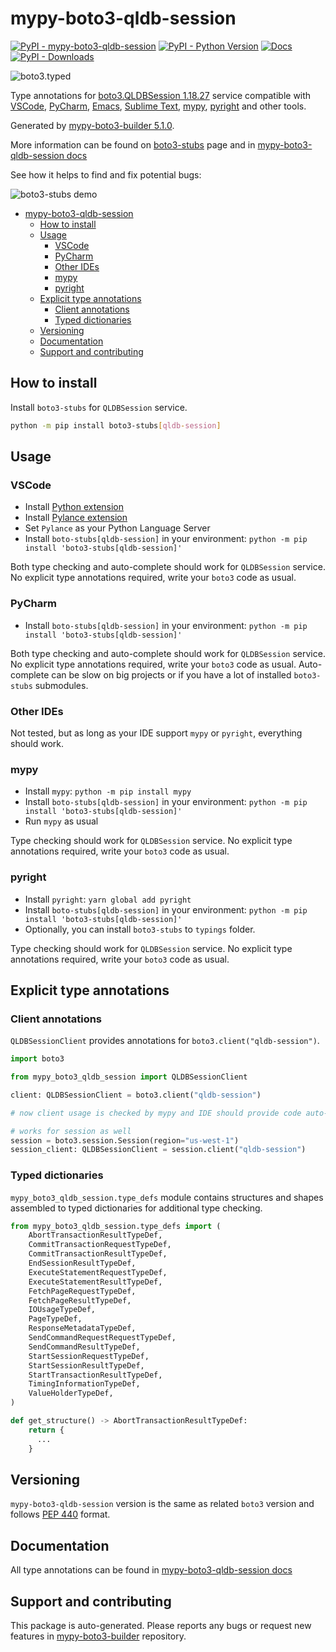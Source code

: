 <a id="mypy-boto3-qldb-session"></a>

# mypy-boto3-qldb-session

[![PyPI - mypy-boto3-qldb-session](https://img.shields.io/pypi/v/mypy-boto3-qldb-session.svg?color=blue)](https://pypi.org/project/mypy-boto3-qldb-session)
[![PyPI - Python Version](https://img.shields.io/pypi/pyversions/mypy-boto3-qldb-session.svg?color=blue)](https://pypi.org/project/mypy-boto3-qldb-session)
[![Docs](https://img.shields.io/readthedocs/mypy-boto3-builder.svg?color=blue)](https://mypy-boto3-builder.readthedocs.io/)
[![PyPI - Downloads](https://img.shields.io/pypi/dw/mypy-boto3-qldb-session?color=blue)](https://pypistats.org/packages/mypy-boto3-qldb-session)

![boto3.typed](https://github.com/vemel/mypy_boto3_builder/raw/master/logo.png)

Type annotations for
[boto3.QLDBSession 1.18.27](https://boto3.amazonaws.com/v1/documentation/api/1.18.27/reference/services/qldb-session.html#QLDBSession)
service compatible with [VSCode](https://code.visualstudio.com/),
[PyCharm](https://www.jetbrains.com/pycharm/),
[Emacs](https://www.gnu.org/software/emacs/),
[Sublime Text](https://www.sublimetext.com/),
[mypy](https://github.com/python/mypy),
[pyright](https://github.com/microsoft/pyright) and other tools.

Generated by
[mypy-boto3-builder 5.1.0](https://github.com/vemel/mypy_boto3_builder).

More information can be found on
[boto3-stubs](https://pypi.org/project/boto3-stubs/) page and in
[mypy-boto3-qldb-session docs](https://vemel.github.io/boto3_stubs_docs/mypy_boto3_qldb_session/)

See how it helps to find and fix potential bugs:

![boto3-stubs demo](https://github.com/vemel/mypy_boto3_builder/raw/master/demo.gif)

- [mypy-boto3-qldb-session](#mypy-boto3-qldb-session)
  - [How to install](#how-to-install)
  - [Usage](#usage)
    - [VSCode](#vscode)
    - [PyCharm](#pycharm)
    - [Other IDEs](#other-ides)
    - [mypy](#mypy)
    - [pyright](#pyright)
  - [Explicit type annotations](#explicit-type-annotations)
    - [Client annotations](#client-annotations)
    - [Typed dictionaries](#typed-dictionaries)
  - [Versioning](#versioning)
  - [Documentation](#documentation)
  - [Support and contributing](#support-and-contributing)

<a id="how-to-install"></a>

## How to install

Install `boto3-stubs` for `QLDBSession` service.

```bash
python -m pip install boto3-stubs[qldb-session]
```

<a id="usage"></a>

## Usage

<a id="vscode"></a>

### VSCode

- Install
  [Python extension](https://marketplace.visualstudio.com/items?itemName=ms-python.python)
- Install
  [Pylance extension](https://marketplace.visualstudio.com/items?itemName=ms-python.vscode-pylance)
- Set `Pylance` as your Python Language Server
- Install `boto-stubs[qldb-session]` in your environment:
  `python -m pip install 'boto3-stubs[qldb-session]'`

Both type checking and auto-complete should work for `QLDBSession` service. No
explicit type annotations required, write your `boto3` code as usual.

<a id="pycharm"></a>

### PyCharm

- Install `boto-stubs[qldb-session]` in your environment:
  `python -m pip install 'boto3-stubs[qldb-session]'`

Both type checking and auto-complete should work for `QLDBSession` service. No
explicit type annotations required, write your `boto3` code as usual.
Auto-complete can be slow on big projects or if you have a lot of installed
`boto3-stubs` submodules.

<a id="other-ides"></a>

### Other IDEs

Not tested, but as long as your IDE support `mypy` or `pyright`, everything
should work.

<a id="mypy"></a>

### mypy

- Install `mypy`: `python -m pip install mypy`
- Install `boto-stubs[qldb-session]` in your environment:
  `python -m pip install 'boto3-stubs[qldb-session]'`
- Run `mypy` as usual

Type checking should work for `QLDBSession` service. No explicit type
annotations required, write your `boto3` code as usual.

<a id="pyright"></a>

### pyright

- Install `pyright`: `yarn global add pyright`
- Install `boto-stubs[qldb-session]` in your environment:
  `python -m pip install 'boto3-stubs[qldb-session]'`
- Optionally, you can install `boto3-stubs` to `typings` folder.

Type checking should work for `QLDBSession` service. No explicit type
annotations required, write your `boto3` code as usual.

<a id="explicit-type-annotations"></a>

## Explicit type annotations

<a id="client-annotations"></a>

### Client annotations

`QLDBSessionClient` provides annotations for `boto3.client("qldb-session")`.

```python
import boto3

from mypy_boto3_qldb_session import QLDBSessionClient

client: QLDBSessionClient = boto3.client("qldb-session")

# now client usage is checked by mypy and IDE should provide code auto-complete

# works for session as well
session = boto3.session.Session(region="us-west-1")
session_client: QLDBSessionClient = session.client("qldb-session")
```

<a id="typed-dictionaries"></a>

### Typed dictionaries

`mypy_boto3_qldb_session.type_defs` module contains structures and shapes
assembled to typed dictionaries for additional type checking.

```python
from mypy_boto3_qldb_session.type_defs import (
    AbortTransactionResultTypeDef,
    CommitTransactionRequestTypeDef,
    CommitTransactionResultTypeDef,
    EndSessionResultTypeDef,
    ExecuteStatementRequestTypeDef,
    ExecuteStatementResultTypeDef,
    FetchPageRequestTypeDef,
    FetchPageResultTypeDef,
    IOUsageTypeDef,
    PageTypeDef,
    ResponseMetadataTypeDef,
    SendCommandRequestRequestTypeDef,
    SendCommandResultTypeDef,
    StartSessionRequestTypeDef,
    StartSessionResultTypeDef,
    StartTransactionResultTypeDef,
    TimingInformationTypeDef,
    ValueHolderTypeDef,
)

def get_structure() -> AbortTransactionResultTypeDef:
    return {
      ...
    }
```

<a id="versioning"></a>

## Versioning

`mypy-boto3-qldb-session` version is the same as related `boto3` version and
follows [PEP 440](https://www.python.org/dev/peps/pep-0440/) format.

<a id="documentation"></a>

## Documentation

All type annotations can be found in
[mypy-boto3-qldb-session docs](https://vemel.github.io/boto3_stubs_docs/mypy_boto3_qldb_session/)

<a id="support-and-contributing"></a>

## Support and contributing

This package is auto-generated. Please reports any bugs or request new features
in [mypy-boto3-builder](https://github.com/vemel/mypy_boto3_builder/issues/)
repository.
